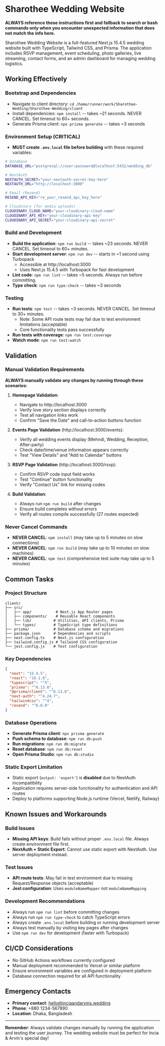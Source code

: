 # Sharothee Wedding Website

**ALWAYS reference these instructions first and fallback to search or bash commands only when you encounter unexpected information that does not match the info here.**

Sharothee Wedding Website is a full-featured Next.js 15.4.5 wedding website built with TypeScript, Tailwind CSS, and Prisma. The application includes RSVP management, event scheduling, photo galleries, live streaming, contact forms, and an admin dashboard for managing wedding logistics.

## Working Effectively

### Bootstrap and Dependencies
- Navigate to client directory: `cd /home/runner/work/Sharothee-Wedding/Sharothee-Wedding/client`
- Install dependencies: `npm install` -- takes ~21 seconds. NEVER CANCEL. Set timeout to 60+ seconds.
- Generate Prisma client: `npx prisma generate` -- takes ~3 seconds

### Environment Setup (CRITICAL)
- **MUST create `.env.local` file before building** with these required variables:
```bash
# Database
DATABASE_URL="postgresql://user:password@localhost:5432/wedding_db"

# NextAuth
NEXTAUTH_SECRET="your-nextauth-secret-key-here"
NEXTAUTH_URL="http://localhost:3000"

# Email (Resend)
RESEND_API_KEY="re_your_resend_api_key_here"

# Cloudinary (for media uploads)
CLOUDINARY_CLOUD_NAME="your-cloudinary-cloud-name"
CLOUDINARY_API_KEY="your-cloudinary-api-key"
CLOUDINARY_API_SECRET="your-cloudinary-api-secret"
```

### Build and Development
- **Build the application**: `npm run build` -- takes ~23 seconds. NEVER CANCEL. Set timeout to 60+ minutes.
- **Start development server**: `npm run dev` -- starts in ~1 second using Turbopack
  - Accessible at http://localhost:3000
  - Uses Next.js 15.4.5 with Turbopack for fast development
- **Lint code**: `npm run lint` -- takes ~5 seconds. Always run before committing.
- **Type check**: `npm run type-check` -- takes ~3 seconds

### Testing
- **Run tests**: `npm test` -- takes ~3 seconds. NEVER CANCEL. Set timeout to 30+ minutes.
  - Note: Some API route tests may fail due to test environment limitations (acceptable)
  - Core functionality tests pass successfully
- **Run tests with coverage**: `npm run test:coverage`
- **Watch mode**: `npm run test:watch`

## Validation

### Manual Validation Requirements
**ALWAYS manually validate any changes by running through these scenarios:**

1. **Homepage Validation**:
   - Navigate to http://localhost:3000
   - Verify love story section displays correctly
   - Test all navigation links work
   - Confirm "Save the Date" and call-to-action buttons function

2. **Events Page Validation** (http://localhost:3000/events):
   - Verify all wedding events display (Mehndi, Wedding, Reception, After-party)
   - Check date/time/venue information appears correctly
   - Test "View Details" and "Add to Calendar" buttons

3. **RSVP Page Validation** (http://localhost:3000/rsvp):
   - Confirm RSVP code input field works
   - Test "Continue" button functionality
   - Verify "Contact Us" link for missing codes

4. **Build Validation**:
   - Always run `npm run build` after changes
   - Ensure build completes without errors
   - Verify all routes compile successfully (27 routes expected)

### Never Cancel Commands
- **NEVER CANCEL**: `npm install` (may take up to 5 minutes on slow connections)
- **NEVER CANCEL**: `npm run build` (may take up to 10 minutes on slow machines)  
- **NEVER CANCEL**: `npm test` (comprehensive test suite may take up to 5 minutes)

## Common Tasks

### Project Structure
```
client/
├── src/
│   ├── app/           # Next.js App Router pages
│   ├── components/    # Reusable React components
│   ├── lib/          # Utilities, API clients, Prisma
│   └── types/        # TypeScript type definitions
├── prisma/           # Database schema and migrations
├── package.json      # Dependencies and scripts
├── next.config.ts    # Next.js configuration
├── tailwind.config.js # Tailwind CSS configuration
└── jest.config.js    # Test configuration
```

### Key Dependencies
```json
{
  "next": "15.4.5",
  "react": "19.1.0", 
  "typescript": "^5",
  "prisma": "^6.13.0",
  "@prisma/client": "^6.13.0",
  "next-auth": "^4.24.7",
  "tailwindcss": "^4",
  "resend": "^6.0.0"
}
```

### Database Operations
- **Generate Prisma client**: `npx prisma generate`
- **Push schema to database**: `npm run db:push`
- **Run migrations**: `npm run db:migrate`
- **Reset database**: `npm run db:reset`
- **Open Prisma Studio**: `npm run db:studio`

### Static Export Limitation
- Static export (`output: 'export'`) is **disabled** due to NextAuth incompatibility
- Application requires server-side functionality for authentication and API routes
- Deploy to platforms supporting Node.js runtime (Vercel, Netlify, Railway)

## Known Issues and Workarounds

### Build Issues
- **Missing API keys**: Build fails without proper `.env.local` file. Always create environment file first.
- **NextAuth + Static Export**: Cannot use static export with NextAuth. Use server deployment instead.

### Test Issues  
- **API route tests**: May fail in test environment due to missing Request/Response objects (acceptable)
- **Jest configuration**: Uses `moduleNameMapper` not `moduleNameMapping`

### Development Recommendations
- Always run `npm run lint` before committing changes
- Always run `npm run type-check` to catch TypeScript errors
- Always create `.env.local` before building or running development server
- Always test manually by visiting key pages after changes
- Use `npm run dev` for development (faster with Turbopack)

## CI/CD Considerations
- No GitHub Actions workflows currently configured
- Manual deployment recommended to Vercel or similar platform
- Ensure environment variables are configured in deployment platform
- Database connection required for all API functionality

## Emergency Contacts
- **Primary contact**: hello@inciaandarvins.wedding
- **Phone**: +880 1234-567890  
- **Location**: Dhaka, Bangladesh

---

**Remember**: Always validate changes manually by running the application and testing the user journey. The wedding website must be perfect for Incia & Arvin's special day!